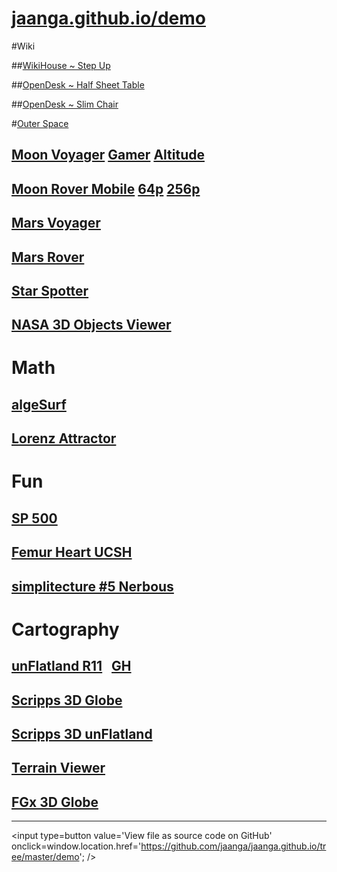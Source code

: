 [jaanga.github.io/demo]( http://jaanga.github.io/demo )
===
<span style=display:none; >[View as web page]( http://jaanga.github.io/demo/ "View file as a web page." ) </span>

#Wiki

##[WikiHouse ~ Step Up]( http://wikihouse.github.io/viewer-experiments/display-wikihouse-stepup1/display-wikihouse-stepup1-r2-phone.html )

##[OpenDesk ~ Half Sheet Table]( http://opendesk.github.io/design-playground/opendesk-half-sheet-table/latest/ )

##[OpenDesk ~ Slim Chair]( http://opendesk.github.io/design-playground/opendesk-slim-chair/latest/ )

#[Outer Space]( http://jaanga.github.io/outer-space/ )

## [Moon Voyager]( http://jaanga.github.io/moon/voyager/ ) [Gamer]( http://jaanga.github.io/moon/voyager/gamer/dev/ ) [Altitude]( http://jaanga.github.io/moon/voyager/altitude/dev/ )

## [Moon Rover Mobile]( http://jaanga.github.io/moon/rover-mobile/dev/ ) [64p]( http://jaanga.github.io/moon/rover-64p/dev/ ) [256p]( http://jaanga.github.io/moon/rover-256p/dev/ ) 

## [Mars Voyager]( http://jaanga.github.io/mars/voyager/gamer/dev/ )

## [Mars Rover]( http://jaanga.github.io/mars/rover/128p/dev/ )

## [Star Spotter]( http://exploratoria.github.io/sandbox/astronomy/star-spotter/dev/ )

## [NASA 3D Objects Viewer]( http://exploratoria.github.io/sandbox/astronomy/nasa-3d-objects-viewer/nasa-3d-objects-viewer-v-0-1-1.html#https://rawgit.com/nasa/NASA-3D-Resources/master/3D%20Models/Cassini%20(A)/cassini.stl )


# Math
## [algeSurf]( http://jaanga.github.io/algesurf/function-graph/r4/function-graph-r4.1.html )

## [Lorenz Attractor]( http://jaanga.github.io/algesurf/chaotic-maps/lorenz-attractor/r2/lorenz-attractor.html )

# Fun

## [SP 500]( http://jaanga.github.io/sp500/latest )
## [Femur Heart UCSH]( http://theo-armour.github.io/ucsf/ )
## [simplitecture #5 Nerbous]( http://atechathon.github.io/simplitechture/simplitechture-05-nerbous.html )


# Cartography

## [unFlatland R11]( http://jaanga.github.io/terrain-viewer/un-flatland/r11/un-flatland-r11.html ) &nbsp; [GH]( https://github.com/jaanga/terrain-viewer/tree/gh-pages/un-flatland )
## [Scripps 3D Globe]( http://jaanga.github.io/terrain-srtm30-plus-viewers/png-tms7-viewer-3d-globe-low/r3/png-tms7-viewer-3d-globe-low.html )
## [Scripps 3D unFlatland]( http://jaanga.github.io/terrain-srtm30-plus-viewers/png-tms7-viewer-3d-unflatland-features/r5/png-tms7-viewer-3d-unflatland.html )

## [Terrain Viewer]( http://jaanga.github.io/terrain-viewer/readme-reader.html )
## [FGx 3D Globe]( http://fgx.github.io/fgx-globe/fgx-globe-r5/index.html )

---
<!--
#[Art Scott Orbit Thingy]( http://theo-armour.github.io/explayrimental/art-scott/art-scott-orbit-thingy.html )

## [Drawing on HeightMap]( http://jaanga.github.io/cookbook/drawing-on-heightmap/drawing-on-heightmap.html )
##[Array of Cubes Riding Sin Wave]( http://theo-armour.github.io/explayrimental/tumblrs/2014-11-27-2d-array-cubes-sin-wave.html )

-->


<input type=button value='View file as source code on GitHub' onclick=window.location.href='https://github.com/jaanga/jaanga.github.io/tree/master/demo'; />
